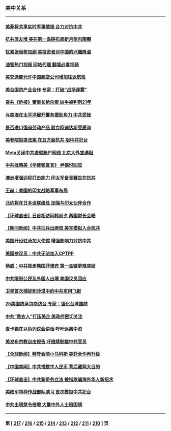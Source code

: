 ### 美中关系
---
#### [美菲将共享实时军事情报 合力对抗中共](../../pages/nf1412576/n13987898.md?05041645) 
#### [抗共盟友增 美在第一岛链布局新月型包围圈](../../pages/nf1412576/n13987651.md?05041645) 
#### [忧紧张局势加剧 美投资者对中国的兴趣降温](../../pages/nf1412576/n13987377.md?05041645) 
#### [油管热门视频 网站代理 翻墙必看视频](http://138.2.39.72:81/youtube.html?epic-marker?05041645)
#### [美交通部允许中国航空公司增加往返航班](../../pages/nf1412576/n13987527.md?05041645) 
#### [美台国防产业合作 专家：打破“战场迷雾”](../../pages/nf1412576/n13987469.md?05041645) 
#### [亲共《侨报》董事长枪杀案 凶手被判刑21年](../../pages/nf1412576/n13987506.md?05041645) 
#### [与美澳在太平洋展开警务援助角力 中共受挫](../../pages/nf1412576/n13987499.md?05041645) 
#### [是否进口强迫劳动产品 耐克阿迪达斯受质询](../../pages/nf1412576/n13987446.md?05041645) 
#### [美参院拟提法案 在五方面抗共 阻中共犯台](../../pages/nf1412576/n13987463.md?05041645) 
#### [Meta关闭中共虚假账户网络 北京大外宣遇阻](../../pages/nf1412576/n13987409.md?05041645) 
#### [中共批韩美《华盛顿宣言》 尹锡悦回应](../../pages/nf1412576/n13987165.md?05041645) 
#### [澳洲增强远程打击能力 印太军备竞赛旨在抗共](../../pages/nf1412576/n13986157.md?05041645) 
#### [王赫：美国的印太战略军事布局](../../pages/nf1412576/n13987265.md?05041645) 
#### [北约将在日本设联络处 加强与印太伙伴合作](../../pages/nf1412576/n13987170.md?05041645) 
#### [【环球直击】日首相访问韩前夕 两国财长会晤](../../pages/nf1412576/n13987161.md?05041645) 
#### [【晚间新闻】中共征兵出麻烦 美军模拟入台抗共](../../pages/nf1412576/n13987159.md?05041645) 
#### [美国开设驻汤加大使馆 增强影响力对抗中共](../../pages/nf1412576/n13987070.md?05041645) 
#### [美国参议员：中共无法加入CPTPP](../../pages/nf1412576/n13986982.md?05041645) 
#### [杨威：中共推走韩国菲律宾 第一岛链更难突破](../../pages/nf1412576/n13986940.md?05041645) 
#### [中共限制公民及外国人出境 美国议员回应](../../pages/nf1412576/n13986880.md?05041645) 
#### [卫星首次捕捉到沙漠中的中共军用飞艇](../../pages/nf1412576/n13986871.md?05041645) 
#### [25美国防承包商访台 专家：强化台湾国防](../../pages/nf1412576/n13986364.md?05041645) 
#### [中共“黑衣人”打压美企 美政府密切关注](../../pages/nf1412576/n13986736.md?05041645) 
#### [麦卡锡在以色列议会讲话 呼吁远离中资](../../pages/nf1412576/n13986703.md?05041645) 
#### [美发布宗教自由报告 吁继续制裁中共官员](../../pages/nf1412576/n13986700.md?05041645) 
#### [【全球新闻】拜登会晤小马科斯 美菲合作再升级](../../pages/nf1412576/n13986398.md?05041645) 
#### [【中国禁闻】中共推数字人民币 背后藏两大目的](../../pages/nf1412576/n13986082.md?05041645) 
#### [【环球直击】中共新侨务立法 被指欺骗海外华人新招术](../../pages/nf1412576/n13985984.md?05041645) 
#### [美陆军特种作战部队演习 首次模拟中共犯台](../../pages/nf1412576/n13985963.md?05041645) 
#### [中共出境禁令倍增 大量中外人士陷困境](../../pages/nf1412576/n13986110.md?05041645) 

---
#### 第 [ [217](./217.md?05041645) / [216](./216.md?05041645) / [215](./215.md?05041645) / [214](./214.md?05041645) / [213](./213.md?05041645) / [212](./212.md?05041645) / [211](./211.md?05041645) / [210](./210.md?05041645) ] 页
